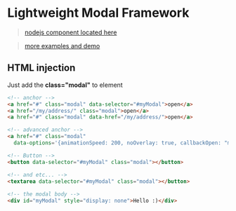 Lightweight Modal Framework
=============

> [nodejs component located here](https://github.com/kkamkou/jqFenster/tree/nodejs)

> [more examples and demo](http://kkamkou.github.com/jqFenster/)

## HTML injection
Just add the **class="modal"** to element
```html
<!-- anchor -->
<a href="#" class="modal" data-selector="#myModal">open</a>
<a href="/my/address/" class="modal">open</a>
<a href="#" class="modal" data-href="/my/address/">open</a>

<!-- advanced anchor -->
<a href="#" class="modal"
  data-options='{animationSpeed: 200, noOverlay: true, callbackOpen: "myOpen", callbackClose: "myClose"}'>super-puper link</a>

<!-- Button -->
<button data-selector="#myModal" class="modal"></button>

<!-- and etc... -->
<textarea data-selector="#myModal" class="modal"></button>
 
<!-- the modal body -->
<div id="myModal" style="display: none">Hello :)</div>
```